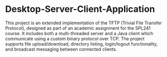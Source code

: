 ﻿# Desktop-Server-Client-Application

 This project is an extended implementation of the TFTP (Trivial File Transfer Protocol), designed as part of an academic assignment for the SPL241 course. It includes both a multi-threaded server and a Java client which communicate using a custom binary protocol over TCP. The project supports file upload/download, directory listing, login/logout functionality, and broadcast messaging between connected clients.
